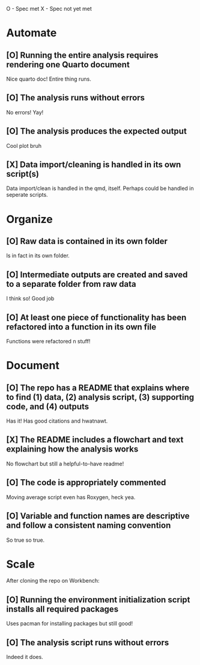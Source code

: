 O - Spec met
X - Spec not yet met

# Automate
## [O] Running the entire analysis requires rendering one Quarto document

Nice quarto doc! Entire thing runs.

## [O] The analysis runs without errors

No errors! Yay!

## [O] The analysis produces the expected output

Cool plot bruh

## [X] Data import/cleaning is handled in its own script(s)

Data import/clean is handled in the qmd, itself. Perhaps could be handled in seperate scripts.

# Organize
## [O] Raw data is contained in its own folder

Is in fact in its own folder.

## [O] Intermediate outputs are created and saved to a separate folder from raw data

I think so! Good job

## [O] At least one piece of functionality has been refactored into a function in its own file

Functions were refactored n stuff!

# Document
## [O] The repo has a README that explains where to find (1) data, (2) analysis script, (3) supporting code, and (4) outputs

Has it! Has good citations and hwatnawt.

## [X] The README includes a flowchart and text explaining how the analysis works

No flowchart but still a helpful-to-have readme!

## [O] The code is appropriately commented

Moving average script even has Roxygen, heck yea.

## [O] Variable and function names are descriptive and follow a consistent naming convention

So true so true.

# Scale
After cloning the repo on Workbench:

## [O] Running the environment initialization script installs all required packages

Uses pacman for installing packages but still good!

## [O] The analysis script runs without errors

Indeed it does.